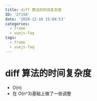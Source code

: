 ```yaml
---
title: diff 算法的时间复杂度
ID: '27158'
date: '2020-12-10 15:04:53'
categories:
  - frame
  - vuejs-faq
tags:
  - frame
  - vuejs-faq
---
```


# diff 算法的时间复杂度

- O(n)
- 在 O(n^3)基础上做了一些调整
 
 
 
 
 
 
 
 
 
 
 
 
 
 
 
 
 
 
 
 

